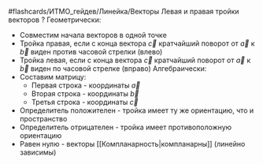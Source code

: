 #flashcards/ИТМО_гейдев/Линейка/Векторы
Левая и правая тройки векторов
?
Геометрически:
 - Совместим начала векторов в одной точке
 - Тройка правая, если с конца вектора $\vec c$ кратчайший поворот от $\vec a$ к $\vec b$ виден против часовой стрелки (влево)
 - Тройка левая, если с конца вектора $\vec c$ кратчайший поворот от $\vec a$ к $\vec b$ виден по часовой стрелке (вправо)
Алгебраически:
 - Составим матрицу:
	 - Первая строка - координаты $\vec a$
	 - Вторая строка - координаты $\vec b$
	 - Третья строка - координаты $\vec c$
 - Определитель положителен - тройка имеет ту же ориентацию, что и пространство
 - Определитель отрицателен - тройка имеет противоположную ориентацию
 - Равен нулю - векторы [[Компланарность|компланарны]] (линейно зависимы)
